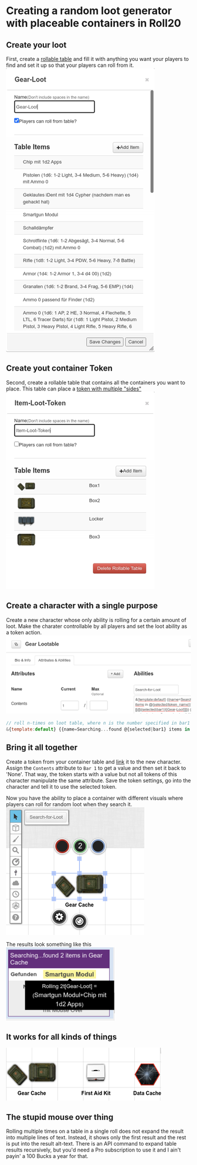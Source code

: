 # Creating a random loot generator with placeable containers in Roll20

## Create your loot
First, create a [rollable table](https://help.roll20.net/hc/en-us/articles/360039178754#Collections-RollableTables) and fill it with anything you want your players to find and set it up so that your players can roll from it.<br>
![](../img/Gear-Loot-Table.png)

## Create yout container Token
Second, create a rollable table that contains all the containers you want to place. This table can place a [token with multiple "sides"](https://help.roll20.net/hc/en-us/articles/360039178754#Collections-CreatingaRollableTableToken)<br>
![](../img/Table-Loot-Token.png)

## Create a character with a single purpose
Create a new character whose only ability is rolling for a certain amount of loot. 
Make the charater controllable by all players and set the loot ability as a token action.<br>
![](../img/Gear-Lootable-Character.png)
```javascript
// roll n-times on loot table, where n is the number specified in bar1 of the currently selected token
&{template:default} {{name=Searching...found @{selected|bar1} items in @{selected|token_name}}} {{found=[[@{selected|bar1}t[Gear-Loot]]]}} {{notiz=If container contains more than one item, check the output via mouse over}}
```
## Bring it all together
Create a token from your container table and [link](https://help.roll20.net/hc/en-us/articles/360039715593-Linking-Tokens-to-Journals) it to the new character. Assign the `Contents` attribute to `Bar 1` to get a value and then set it back to 'None'. That way, the token starts with a value but not all tokens of this character manipulate the same attribute. Save the token settings, go into the character and tell it to use the selected token.

Now you have the ability to place a container with different visuals where players can roll for random loot when they search it.<br>
![](../img/Gear-cach-in-work.png)

The results look something like this<br>
![](../img/Random-Loot-Result.png)

## It works for all kinds of things
![](../img/Different-Caches.png)

## The stupid mouse over thing
Rolling multiple times on a table in a single roll does not expand the result into multiple lines of text. Instead, it shows only the first result and the rest is put into the result alt-text. There is an API command to expand table results recursively, but you'd need a Pro subscription to use it and I ain't payin' a 100 Bucks a year for that.
